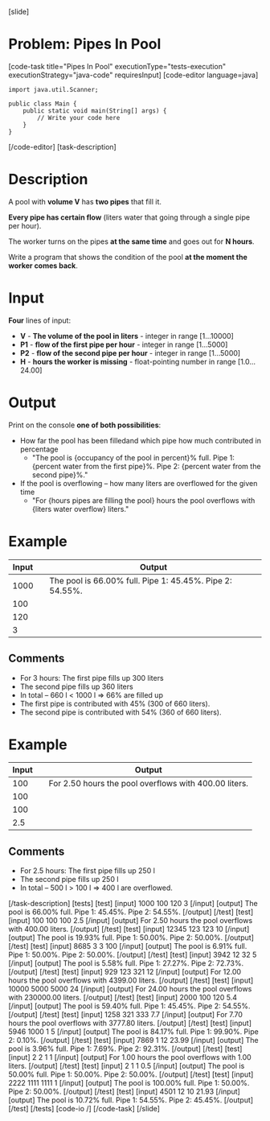[slide]
# Problem: Pipes In Pool
[code-task title="Pipes In Pool" executionType="tests-execution" executionStrategy="java-code" requiresInput]
[code-editor language=java]
```
import java.util.Scanner;

public class Main {
    public static void main(String[] args) {
        // Write your code here
    }
}
```
[/code-editor]
[task-description]
# Description
A pool with **volume V** has **two pipes** that fill it. 

**Every pipe has certain flow** (liters water that going through a single pipe per hour). 

The worker turns on the pipes **at the same time** and goes out for **N hours**. 

Write a program that shows the condition of the pool **at the moment the worker comes back**.

# Input
**Four** lines of input:
- **V** - **The volume of the pool in liters** - integer in range \[1…10000\]
- **P1** - **flow of the first pipe per hour** - integer in range \[1…5000\]
- **P2** - **flow of the second pipe per hour** - integer in range \[1…5000\]
- **H** - **hours the worker is missing** - float-pointing number in range \[1.0…24.00\]

# Output
Print on the console **one of both possibilities**:
- How far the pool has been filledand which pipe how much contributed in percentage
  - "The pool is \{occupancy of the pool in percent\}% full. Pipe 1: \{percent water from the first pipe\}%. Pipe 2: \{percent water from the second pipe\}%."
- If the pool is overflowing – how many liters are overflowed for the given time
  - "For \{hours pipes are filling the pool\} hours the pool overflows with \{liters water overflow\} liters."

# Example
| **Input**  | | **Output** |
| --- | --- | --- |
| 1000 | | The pool is 66.00% full. Pipe 1: 45.45%. Pipe 2: 54.55%. |
| 100 | |  |
| 120 | |  |
| 3 | |  |

## Comments
- For 3 hours: The first pipe fills up 300 liters
- The second pipe fills up 360 liters
- In total – 660 l < 1000 l => 66% are filled up
- The first pipe is contributed with 45% (300 of 660 liters).
- The second pipe is contributed with 54% (360 of 660 liters).

# Example
| **Input**  | | **Output** |
| --- | --- | --- |
| 100 | | For 2.50 hours the pool overflows with 400.00 liters. |
| 100 | |  |
| 100 | |  |
| 2.5 | |  |

## Comments
- For 2.5 hours: The first pipe fills up 250 l 
- The second pipe fills up 250 l
- In total – 500 l > 100 l => 400 l are overflowed.

[/task-description]
[tests]
[test]
[input]
1000
100
120
3
[/input]
[output]
The pool is 66.00% full. Pipe 1: 45.45%. Pipe 2: 54.55%.
[/output]
[/test]
[test]
[input]
100
100
100
2.5
[/input]
[output]
For 2.50 hours the pool overflows with 400.00 liters.
[/output]
[/test]
[test]
[input]
12345
123
123
10
[/input]
[output]
The pool is 19.93% full. Pipe 1: 50.00%. Pipe 2: 50.00%.
[/output]
[/test]
[test]
[input]
8685
3
3
100
[/input]
[output]
The pool is 6.91% full. Pipe 1: 50.00%. Pipe 2: 50.00%.
[/output]
[/test]
[test]
[input]
3942
12
32
5
[/input]
[output]
The pool is 5.58% full. Pipe 1: 27.27%. Pipe 2: 72.73%.
[/output]
[/test]
[test]
[input]
929
123
321
12
[/input]
[output]
For 12.00 hours the pool overflows with 4399.00 liters.
[/output]
[/test]
[test]
[input]
10000
5000
5000
24
[/input]
[output]
For 24.00 hours the pool overflows with 230000.00 liters.
[/output]
[/test]
[test]
[input]
2000
100
120
5.4
[/input]
[output]
The pool is 59.40% full. Pipe 1: 45.45%. Pipe 2: 54.55%.
[/output]
[/test]
[test]
[input]
1258
321
333
7.7
[/input]
[output]
For 7.70 hours the pool overflows with 3777.80 liters.
[/output]
[/test]
[test]
[input]
5946
1000
1
5
[/input]
[output]
The pool is 84.17% full. Pipe 1: 99.90%. Pipe 2: 0.10%.
[/output]
[/test]
[test]
[input]
7869
1
12
23.99
[/input]
[output]
The pool is 3.96% full. Pipe 1: 7.69%. Pipe 2: 92.31%.
[/output]
[/test]
[test]
[input]
2
2
1
1
[/input]
[output]
For 1.00 hours the pool overflows with 1.00 liters.
[/output]
[/test]
[test]
[input]
2
1
1
0.5
[/input]
[output]
The pool is 50.00% full. Pipe 1: 50.00%. Pipe 2: 50.00%.
[/output]
[/test]
[test]
[input]
2222
1111
1111
1
[/input]
[output]
The pool is 100.00% full. Pipe 1: 50.00%. Pipe 2: 50.00%.
[/output]
[/test]
[test]
[input]
4501
12
10
21.93
[/input]
[output]
The pool is 10.72% full. Pipe 1: 54.55%. Pipe 2: 45.45%.
[/output]
[/test]
[/tests]
[code-io /]
[/code-task]
[/slide]
